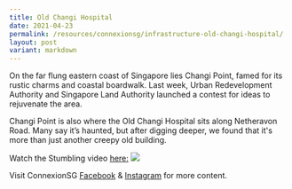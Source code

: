 ```yaml
---
title: Old Changi Hospital
date: 2021-04-23
permalink: /resources/connexionsg/infrastructure-old-changi-hospital/
layout: post
variant: markdown
---
```

On the far flung eastern coast of Singapore lies Changi Point, famed for its rustic charms and coastal boardwalk. Last week, Urban Redevelopment Authority and Singapore Land Authority launched a contest for ideas to rejuvenate the area.

Changi Point is also where the Old Changi Hospital sits along Netheravon Road. Many say it’s haunted, but after digging deeper, we found that it's more than just another creepy old building.

Watch the Stumbling video <a href="https://www.facebook.com/watch/?ref=saved&amp;v=549543989768233" target="_blank">here:</a>
<a href="https://www.facebook.com/watch/?ref=saved&amp;v=549543989768233" target="_blank"><img src="/images/stumbling_changihosp.png"></a>

Visit ConnexionSG [Facebook](https://www.facebook.com/ConnexionSG) &amp; [Instagram](https://www.instagram.com/connexionsg/) for more content.